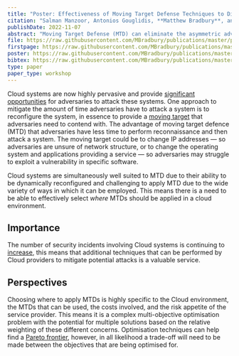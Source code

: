 ```yaml
---
title: "Poster: Effectiveness of Moving Target Defense Techniques to Disrupt Attacks in the Cloud"
citation: "Salman Manzoor, Antonios Gouglidis, **Matthew Bradbury**, and Neeraj Suri. Poster: Effectiveness of Moving Target Defense Techniques to Disrupt Attacks in the Cloud. In *Proceedings of the 2022 ACM SIGSAC Conference on Computer and Communications Security*, CCS'22. Los Angeles, CA, USA, 7–11 November 2022. ACM. [doi:10.1145/3548606.3563514](https://doi.org/10.1145/3548606.3563514)."
publishDate: 2022-11-07
abstract: "Moving Target Defense (MTD) can eliminate the asymmetric advantage that attackers have in terms of time by changing a system's configuration dynamically to reduce the efficacy of reconnaissance and increase uncertainty and complexity for attackers. There are numerous MTDs proposed that target specific aspects of a system. However, deploying MTDs at different layers/components of the Cloud and assessing their effects on the overall security gains for the entire system is still challenging since the Cloud is a complex system entailing physical and virtual resources, and there exists a multitude of attack surfaces that an attacker can target. Thus, we explore the combination of different MTDs at different layers to maximize the security gains offered by the MTDs. We propose a quantification mechanism to evaluate the effectiveness of the MTDs against the attacks in the Cloud."
file: https://raw.githubusercontent.com/MBradbury/publications/master/papers/CCS2022-MTD.pdf
firstpage: https://raw.githubusercontent.com/MBradbury/publications/master/firstpages/CCS2022-MTD.svg
poster: https://raw.githubusercontent.com/MBradbury/publications/master/posters/CCS2022-MTD.pdf
bibtex: https://raw.githubusercontent.com/MBradbury/publications/master/bibtex/Manzoor_2022_Poster_EffectivenessMoving.bib
type: paper
paper_type: workshop
---
```


Cloud systems are now highly pervasive and provide [significant opportunities](https://www.ibm.com/downloads/cas/WMDZOWK6) for adversaries to attack these systems. One approach to mitigate the amount of time adversaries have to attack a system is to reconfigure the system, in essence to provide a [moving target](https://www.sciencedirect.com/topics/computer-science/moving-target-defense) that adversaries need to contend with. The advantage of moving target defence (MTD) that adversaries have less time to perform reconnaissance and then attack a system. The moving target could be to change IP addresses &mdash; so adversaries are unsure of network structure, or to change the operating system and applications providing a service &mdash; so adversaries may struggle to exploit a vulnerability in specific software.

Cloud systems are simultaneously well suited to MTD due to their ability to be dynamically reconfigured and challenging to apply MTD due to the wide variety of ways in which it can be employed. This means there is a need to be able to effectively select *where* MTDs should be applied in a cloud environment.

<!-- readmore -->

## Importance

The number of security incidents involving Cloud systems is continuing to [increase](https://cpl.thalesgroup.com/about-us/newsroom/thales-cloud-data-breaches-2022-trends-challenges), this means that additional techniques that can be performed by Cloud providers to mitigate potential attacks is a valuable service.

## Perspectives

Choosing where to apply MTDs is highly specific to the Cloud environment, the MTDs that can be used, the costs involved, and the risk appetite of the service provider. This means it is a complex multi-objective optimisation problem with the potential for multiple solutions based on the relative weighting of these different concerns. Optimisation techniques can help find a [Pareto frontier](https://en.wikipedia.org/wiki/Pareto_front), however, in all likelihood a trade-off will need to be made between the objectives that are being optimised for.

